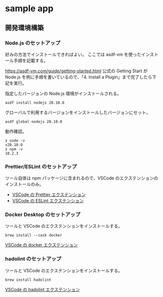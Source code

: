 # sample app

## 開発環境構築

### Node.js のセットアップ

好みの方法でインストールできればよい。
ここでは asdf-vm を使ったインストール手順を記載する。

https://asdf-vm.com/guide/getting-started.html
公式の Getting Start が Node.js を例に手順を書いているので、「4. Install a Plugin」まで完了したら下記を実行。

指定したバージョンの Node.js 環境がインストールされる。

```
asdf install nodejs 20.10.0
```

グローバルで利用するバージョンをインストールしたバージョンにセット。

```
asdf global nodejs 20.10.0
```

動作確認。

```
❯ node -v
v20.10.0
❯ npm -v
10.2.3
```

### Prettier/ESLint のセットアップ

ツール自体は npm パッケージに含まれるので、VSCode のエクステンションのインストールのみ。

- [VSCode の Prettier エクステンション](https://marketplace.visualstudio.com/items?itemName=esbenp.prettier-vscode)
- [VSCode の ESLint エクステンション](https://marketplace.visualstudio.com/items?itemName=dbaeumer.vscode-eslint)



### Docker Desktop のセットアップ

ツールと VSCode のエクステンションをインストールする。

```
brew install --cask docker
```

[VSCode の docker エクステンション](https://marketplace.visualstudio.com/items?itemName=ms-azuretools.vscode-docker)


### hadolint のセットアップ

ツールと VSCode のエクステンションをインストールする。

```
brew install hadolint
```

[VSCode の hadolint エクステンション](https://marketplace.visualstudio.com/items?itemName=exiasr.hadolint)
